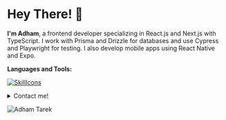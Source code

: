 # Hey There! 👋
**I'm Adham**, a frontend developer specializing in React.js and Next.js with TypeScript. I work with Prisma and Drizzle for databases and use Cypress and Playwright for testing. I also develop mobile apps using React Native and Expo.


**Languages and Tools:**  

[![SkillIcons](https://skillicons.dev/icons?i=js,ts,tailwind,react,nextjs,astro,gatsby,prisma,cloudflare,firebase,supabase,git,github,gitlab)](https://skillicons.dev)<br/>
[](https://github.com/tandpfun/skill-icons)

<details>
  <summary>Contact me!</summary>
  Portfolio: [https://adhamtarek.vercel.app](https://adhamtarek.vercel.app)<br>
  LinkedIn: [https://linkedin.com/in/adham-tarek](https://linkedin.com/in/adham-tarek)<br>
  Gitlab: [https://gitlab.com/adhamtarek](https://gitlab.com/adhamtarek)<br>
  Email: adhamtarek291@gmail.com<br>
</details>

<p align="left"> <img src="https://komarev.com/ghpvc/?username=adham618&label=Profile%20views&color=0e75b6&style=flat" alt="Adham Tarek" /> </p>
